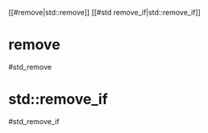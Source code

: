 
[[#remove|std::remove]]
[[#std remove_if|std::remove_if]]



# remove
#std_remove



# std::remove_if
#std_remove_if


